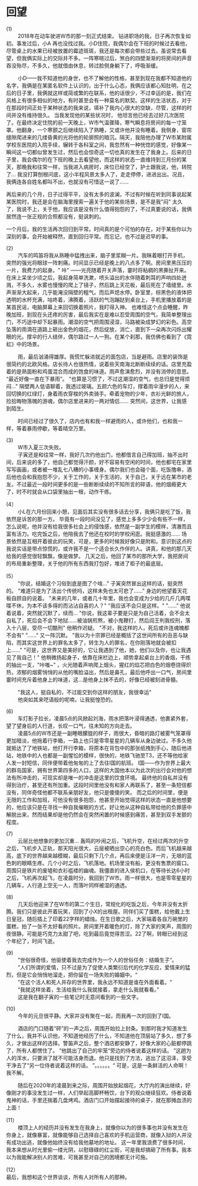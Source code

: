 # 回望

(1)<br>
&nbsp;&nbsp;&nbsp;&nbsp;&nbsp;&nbsp;&nbsp;&nbsp;2018年在动车驶进W市的那一刻正式结束。
钻进职场的我，日子再次恢复如初。事发过后，小A
再也没找过我。小D住院，我偶尔会在下班的时候过去看他，尽管桌上的水果已经被放置的霉迹斑斑，我还是每次都会带些过去。虽说常去看望，但我俩实际上的交际并不多。一阵寒暄过后，煞白的四壁渐渐的将房间的声音吞没殆尽，不多久，他就借由休息，转过脸侧身躺下了，呼吸渐缓。

&nbsp;&nbsp;&nbsp;&nbsp;&nbsp;&nbsp;&nbsp;&nbsp;小D——我不知道他的身世，也不了解他的性格，甚至到现在我都不知道他的名字，我俩是在某匿名软件上认识的，出于什么心态，我俩应该都心知肚明，在之后的日子里，我俩就这样或简或繁的在联系，他的话很少，不过幸运的是，我们在风格上有很多相似的地方，有时甚至会有一种莫名的默契。这样的生活状态，对于在那段时间正处于某种状态的我来说，填补了我内心很大的空缺，尽管，这样的时间并没有维持很久。
当我发现他的某些状况时，
他坦言他已经去过好几次医院了。在最终决定住院的前一天晚上，W市气温骤降，寒气瞬息将房间的每一寸笼罩。他翻身，一个寒颤之后继续陷入了熟睡，又或许他并没有睡着。我侧身，窗帘缝隙爬进来的几缕昏黄的光将他的轮廓照的暗沉。隔天，我陪他办理了W市某附属学校东医院的入院手续，辗转于各科室之间，我忽然有一种恍惚的感觉，好像某一瞬间这一切都似曾发生过，然后也会惊奇这一切也真的发生在了我身上。后来的日子里，我会偶尔的在下班的晚上去看望他，而这样的状态一直维持到三月份的某天，那晚我和往常一样，当我进入病房时，床位已经空了，护士跟我说，他，转院了…
我没打算刨根问底，这小半程风景太多人了，走走停停，进进出出。况且，我俩连各自姓名都叫不出，也就没有可惜这一说了……

再后来的几个月，日子过得平平，没有太多的波澜，不过有时候在听到同事说起某某医院时，我还是会在脑海里搜索一遍关于他的某些场景，是不是我"闷"
太久了，我说不上，关于他，我应该是没有什么值得抱怨的了，不过真要说的话，我俩居然连一张正规的合照都没有，挺讽刺的。

一个月后，我的生活再次回归到平常。时间真的是个可怕的存在，对于某些你以为深刻的事，会开始被释然，直到回归平常。而忘记，也不过是迟早的事。

(2)<br>
&nbsp;&nbsp;&nbsp;&nbsp;&nbsp;&nbsp;&nbsp;&nbsp;汽车的鸣笛将我从熟睡中猛拽出来，脑子里浆糊一片。我眯着眼打开手机，突然的强光将眼球一阵刺痛。时间显示已经是晚上的八点多了啊。房间里黑压压的一片，我费力的起身。"
咔"
——光亮随着开关声落，霎时将粘稠的黑撕扯开来。在床上呆坐少顷之后，我起身简单洗漱，喷头溢出的水伴随着刺耳的声响四处迸溅，不多久，水雾也慢慢的爬上了镜子，然后跳上天花板，最后死在了墙缝里。水声渐渐大起来，几乎能淹没隔壁的粗气。而后声熄水停。卧室里，棕黑色的液体把透明的水杯充满，咕咚着，沸腾着，活跃的气泡蹦跶到桌台上，手机里播放着的是某首民谣，电脑屏幕上来回切换着照片，我盯得入神。
也难怪这个点会睡醒，昨晚加班，到现在头还疼的厉害，最后我实在是难以忍受周围的空气，我简单整理出门，不巧途中却下起暴雨。潮湿的空气把周围浸湿，马路被染成梦幻的彩色。高空坠落的雨滴在道路上砸出金色的烟花，然后绽放，消亡，直到下一朵再次闪烁出耀眼的光。撑伞的行人结伴，偶尔路过一人一狗。在某个刹那，我仿佛也看到了《霓虹》中的场景。

&nbsp;&nbsp;&nbsp;&nbsp;&nbsp;&nbsp;&nbsp;&nbsp;雨，最后汹涌得雄厚。我慌忙躲进就近的面包店，当是避雨。店里的装饰是很简约的北欧风格。店长待人也很热情，说着些天南海北断断续续的话。店里充盈着的是熟面粉和鸡蛋混合而成的饱食的味道。雨声愈演愈烈，并没有消停的意思。
“最近好像一直在下暴雨”。
"也算是习惯了，不过这潮湿的空气，也总归是觉得烦闷…"
隔壁两人低语聊着，我透过玻璃。五颜六色的车灯，撑着雨伞漫步的人，来回切换的红绿灯，身着雨衣穿梭的外卖骑手。牵着宠物的少年，衣衫光鲜的旅人，捡拾晦物落魄的游魂，偶尔店里进来的一两对情侣......
突然间，这世界，让我感到陌生。

&nbsp;&nbsp;&nbsp;&nbsp;&nbsp;&nbsp;&nbsp;&nbsp;时间已经过了很久了，店内也有和我一样避雨的人，或许他们，也和我一样，等着暴雨停歇，等着晴空万里。

(3)<br>
&nbsp;&nbsp;&nbsp;&nbsp;&nbsp;&nbsp;&nbsp;&nbsp;W市入夏三次失败。<br>
&nbsp;&nbsp;&nbsp;&nbsp;&nbsp;&nbsp;&nbsp;&nbsp;子寅还是和往常一样，我好几次约他出门，他都借言自己得加班，抽不出时间，后来说的多了，他自己都觉得汗颜，好不容易有空闲的时间，他也都宅在家里写写画画，或者被一堆乱七八糟的小事缠身。偶尔我们也会碰个面，吃饭撸串，酒后他也会和我抱怨不少，关于工作的，关于生活的，关于自己，关于远在某市的老友。不过最近一段时间更多的是一些断断续续的不知所言的碎语，他的烟瘾更大了，时不时就会从口袋里抽出一根，动作干练。

(4）<br>
&nbsp;&nbsp;&nbsp;&nbsp;&nbsp;&nbsp;&nbsp;&nbsp;小L在六月份回来小憩，见面后其实没有很多话去分享，我俩只是吃了饭，我依然是诉苦的那一方。
毕竟有一段时间没见了，感觉上多多少少会有些不一样，怎么说呢，他并没有给我很多社会上的侵蚀感，依然是一副学生的模样，清澈而且富有活力。吃完饭之后，他陪我去了他还在校时的学校闲逛。我挺感激的……
场景依然是互相开着彼此的玩笑，可是，更多的时候我好像只是附和。意识到这点的我说实话是带点惊慌的，或许我不是一个适合长久作伴的人。讲真，和他的那几天给我的感觉很轻飘飘，像是做梦。
几天之后，他回了某市的那所大学，我把房间的布局重新整理，关于他的所有东西我打包好，堆进了柜子的最底层。

(5）<br>
&nbsp;&nbsp;&nbsp;&nbsp;&nbsp;&nbsp;&nbsp;&nbsp;"你说，结婚这个习俗到底是图了个啥…"
子寅突然冒出这样的话，挺突然的。
"难道只是为了活出个传统吗，这样未免也太可悲了……"
身边的他望着天花板自顾自的说着。
"未来的几年，或者几十年里，我也会变成为少给的几斤几两喋喋不休，为本不该多得的而沾沾自喜的人？"
"我应该不会只是这样。"
"……"
他说着说着，突然就沉默了，续而…
"你说，我这辈子要是只是为自己活着，会不会太自私了，死后会不会下地狱……被油锅煎熬，被小鬼鞭打，然后阎王判我绞刑，落入十八层，受尽一切酷刑"
他稍作迟疑。
"不对，我这样的人，死后或许连魂魄都不会有"
"……"
又一阵沉默。
"我以为十宗罪已经是概括了这世间所有的丑恶与缺陷，而其实这世界上的罪名太多了，转生为人的罪名，在你刚落地就会被扣上……"
"可是，这世界又是美好的，它让我遇到了他，她，他们以及你，也让我遇见了我自己！"
他稍微扬起身子，依靠在床栏边上，顺势拿起桌台上的香烟，干练的抽出一支，"咔嗤~"
，火光随着声响爬上烟头，猩红的焰芯把白色的烟卷烧得炽热，浓郁的烟雾悄悄的从他的嘴脸溢出，然后是鼻孔，最后他呼出一口气，房间里霎时间充斥着他身上的味道，这…是他身上抹不去的，好像已经被刻进骨髓。

&nbsp;&nbsp;&nbsp;&nbsp;&nbsp;&nbsp;&nbsp;&nbsp;"我这人，挺自私的，不过能交到你这样的朋友，我很幸运"<br>
&nbsp;&nbsp;&nbsp;&nbsp;&nbsp;&nbsp;&nbsp;&nbsp;他突如其来呓语般的呢喃，让我挺惶恐的。

(6)<br>
&nbsp;&nbsp;&nbsp;&nbsp;&nbsp;&nbsp;&nbsp;&nbsp;车灯影子拉长，凌晨5点的风掀起刘海，雨水把落叶浸得通透，他裹紧外套，望了望身后的人行道，长叹一口气，往未知的方向走去。<br>
&nbsp;&nbsp;&nbsp;&nbsp;&nbsp;&nbsp;&nbsp;&nbsp;凌晨5点的W市还是一副睡眼朦胧的样子，雨很大，昏暗的路灯被雾气笼罩得更加暗淡，他拖着行李箱，一路上也只是零零星星的几辆车从身边驶过。不多久他就抵达了了地铁站，他打开行李箱，将原本在背包中的那张纸拽到手心，随后他进站，地铁中的人也都是一副惺忪的模样，很快的，地铁飞驰至T3，还不等他给家人发一封短信，同伴便带着他匆匆的上了去往I国的航班。
I国——作为世界上最大的群岛国家，拥有世界第四多的人口，这样的大国他本以为此次的出行会对他的想法有所冲击的，可现实却是唯一的冲击是这里的饮食环境。
最终他的自私并没有得到治疗，甚至还有所加重。这段时间里他没有和家人再联系了，甚至一条短信都没有，同伴奇怪他都不联系亲朋好友，他只是傻傻的笑。
而之后的时间里，便是无限的工作和加班，可他没有很多抱怨，他甚至开始觉得这样的状态一直是他想要的，他应该只是在寻找一种自我催眠的方式，好让他从这种自私带给他的负罪感中解脱出来，然而结果却是他仍然会在突然闲置的时候感到痛苦，甚至到双手发颤的程度。

(7)<br>
&nbsp;&nbsp;&nbsp;&nbsp;&nbsp;&nbsp;&nbsp;&nbsp;云层比他想象的更加沉重…
轰鸣的吵闹之后，飞机升空，在经过两次的升空之后，飞机步入正轨，那天阳光很大，云层被晒出空心的亮白色。而后飞机越来越高，底下的世界越来越模糊，最后只剩下几个点，再后来便是汪洋一片，无垠的蓝色刺的眼睛生疼。几个小时之后，飞机落地。机场里没有船，更没有售票的窗口。周围只是铁片的废墟和衣衫褴褛的幽魂。我僵直的进入侯机口，在等待长达6小时之后，飞机再次起飞，在凌晨时分，我回到了W市。雨一样很大，也是零零星星的几辆车，人行道上空无一人，而落叶同样被湿的通透。

(8)<br>
&nbsp;&nbsp;&nbsp;&nbsp;&nbsp;&nbsp;&nbsp;&nbsp;几天后他迎来了在W市的第二个生日，常规化的吃饭之后，今年并没有太折腾。我们只是彼此开着玩笑，回到了小X的出租屋。同伴们买了蛋糕，给他戴上生日皇冠，随后插上了印着22字样的蜡烛。在生日歌之后，大家端着各自万碗里的蛋糕，拍了一张不太好看的照片。房间里开着暖色的灯，除了大家的笑声，周围的夜很静。可能是巧克力太甜了吧，吃到最后竟觉得苦涩。22了啊，转眼已经到这个年纪了，时间飞逝。

(9)<br>
&nbsp;&nbsp;&nbsp;&nbsp;&nbsp;&nbsp;&nbsp;&nbsp;”世俗很奇怪，他驱使着我去完成作为一个人的世俗任务：结婚生子“。<br>
&nbsp;&nbsp;&nbsp;&nbsp;&nbsp;&nbsp;&nbsp;&nbsp;”人们所谓的爱情，只不过是为了促使人类繁衍后代的化学反应，爱情来的猛烈，但是它会悄悄地溜走，把你留在一场失败的婚姻中。“<br>
&nbsp;&nbsp;&nbsp;&nbsp;&nbsp;&nbsp;&nbsp;&nbsp;”在这个活人和死人并存的世界里，我永远不知道是谁在外面看着。“<br>
&nbsp;&nbsp;&nbsp;&nbsp;&nbsp;&nbsp;&nbsp;&nbsp;“我就这样坐着，生活给我什么我就接着，拿走什么我就看看。”<br>
&nbsp;&nbsp;&nbsp;&nbsp;&nbsp;&nbsp;&nbsp;&nbsp;这是我在翻子寅的一些笔记时无意间看到的一些文字。

(10)<br>
&nbsp;&nbsp;&nbsp;&nbsp;&nbsp;&nbsp;&nbsp;&nbsp;今年的元旦很平静。大家并没有聚在一起，而我再一次的回到了I国。

&nbsp;&nbsp;&nbsp;&nbsp;&nbsp;&nbsp;&nbsp;&nbsp;酒店的门口随着“砰”的一声之后，周围开始拉上封条。到那时我才知道发生了什么，我并不认识他，不知道他经历了什么，不知道他在顶层站了多久，想了多久，才做出这样的选择。警笛声之后，整个酒店都安静了，好像大家的心脏都停跳了，所有人都愣住了。
”他跳出了自己的牢笼“旁边的侍者说着这样的话。
”这趟为人的浑水，只要淌了就不可能洁身而退。他只是找到了方法，逃出了这沼泽，享受干净去了“另一位侍者说着这样的话。
”。。。。。。“
可是，这是一条鲜活的人命啊！我不解。

&nbsp;&nbsp;&nbsp;&nbsp;&nbsp;&nbsp;&nbsp;&nbsp;随后在2020年的凌晨到来之际，周围开始放起烟花，大厅内的演出继续，好像刚才的事没发生过一样，人们举起高脚杯畅饮，台下的观众继续狂欢。侍者说着鬼神的话，手里还揣着几盘烤鸡。酒店门口开始摆起接待的桌子，就在那摊血渍的上面！

(11）<br>
&nbsp;&nbsp;&nbsp;&nbsp;&nbsp;&nbsp;&nbsp;&nbsp;楼顶上人的经历并没有发生在我身上，就像你以为的很多事也并没有发生在你身上，就像暴富，就像能够自己选择自己喜欢的手机运营商，就像入狱的人并没有成功出逃，就像他始终没有给我他墓地的地址。
这一年里我浪费了很多时间，我本来想从时光里偷一缕光阴，以慰碌碌的红尘街，可是我却搞砸了所有事。我本以为我能解决别人的苦难，可我甚至对自己的困境都无计可施。

(12）<br>
最后，我想和这个世界谈谈，所有人对所有人的那种。